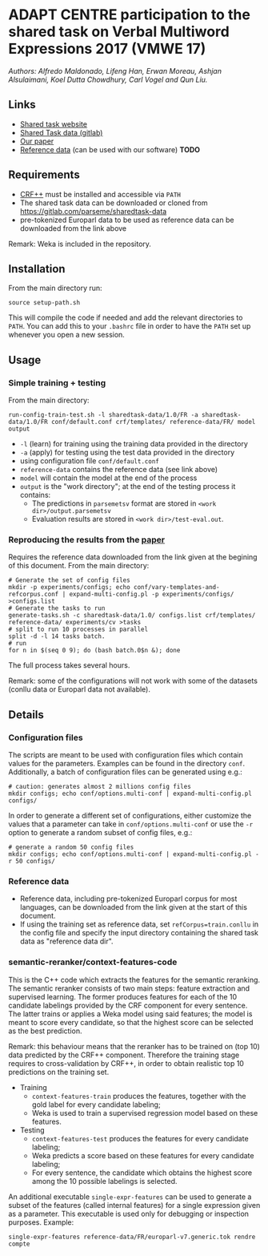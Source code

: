 # ADAPT CENTRE participation to the shared task on Verbal Multiword Expressions 2017 (VMWE 17)

*Authors:  Alfredo Maldonado, Lifeng Han, Erwan Moreau, Ashjan Alsulaimani, Koel Dutta Chowdhury, Carl Vogel and Qun Liu.*

## Links

* [Shared task website](http://multiword.sourceforge.net/PHITE.php?sitesig=CONF&page=CONF_05_MWE_2017___lb__EACL__rb__)
* [Shared Task data (gitlab)](https://gitlab.com/parseme/sharedtask-data)
* [Our paper](https://aclanthology.coli.uni-saarland.de/papers/W17-1715/w17-1715)
* [Reference data](todo) (can be used with our software) **TODO**

## Requirements

* [CRF++](https://taku910.github.io/crfpp/) must be installed and accessible via `PATH`
* The shared task data can be downloaded or cloned from https://gitlab.com/parseme/sharedtask-data
* pre-tokenized Europarl data to be used as reference data can be downloaded from the link above

Remark: Weka is included in the repository.

## Installation

From the main directory run:

```
source setup-path.sh
```

This will compile the code if needed and add the relevant directories to `PATH`. You can add this to your `.bashrc` file in order to have the `PATH` set up whenever you open a new session.

## Usage


### Simple training + testing

From the main directory:

```
run-config-train-test.sh -l sharedtask-data/1.0/FR -a sharedtask-data/1.0/FR conf/default.conf crf/templates/ reference-data/FR/ model output
```

* `-l` (learn) for training using the training data provided in the directory
* `-a` (apply) for testing using the test data provided in the directory
* using configuration file `conf/default.conf`
* `reference-data` contains the reference data (see link above)
* `model` will contain the model at the end of the process
* `output` is the "work directory"; at the end of the testing process it contains:
  * The predictions in `parsemetsv` format are stored in `<work dir>/output.parsemetsv`
  * Evaluation results are stored in `<work dir>/test-eval.out`.


### Reproducing the results from the [paper](https://aclanthology.coli.uni-saarland.de/papers/W17-1715/w17-1715)

Requires the reference data downloaded from the link given at the begining of this document.
From the main directory:

```
# Generate the set of config files
mkdir -p experiments/configs; echo conf/vary-templates-and-refcorpus.conf | expand-multi-config.pl -p experiments/configs/ >configs.list
# Generate the tasks to run
generate-tasks.sh -c sharedtask-data/1.0/ configs.list crf/templates/ reference-data/ experiments/cv >tasks
# split to run 10 processes in parallel
split -d -l 14 tasks batch.
# run 
for n in $(seq 0 9); do (bash batch.0$n &); done
```
The full process takes several hours.

Remark: some of the configurations will not work with some of the datasets (conllu data or Europarl data not available).

## Details

### Configuration files

The scripts are meant to be used with configuration files which contain values for the parameters. Examples can be found in the directory `conf`. Additionally, a batch of configuration files can be generated using e.g.:

```
# caution: generates almost 2 millions config files
mkdir configs; echo conf/options.multi-conf | expand-multi-config.pl configs/ 
```

In order to generate a different set of configurations, either customize the values that a parameter can take in `conf/options.multi-conf` or use the `-r` option to generate a random subset of config files, e.g.:

```
# generate a random 50 config files
mkdir configs; echo conf/options.multi-conf | expand-multi-config.pl -r 50 configs/ 
```



### Reference data

* Reference data, including pre-tokenized Europarl corpus for most languages, can be downloaded from the link given at the start of this document.
* If using the training set as reference data, set `refCorpus=train.conllu` in the config file and specify the input directory containing the shared task data as "reference data dir".



### semantic-reranker/context-features-code

This is the C++ code which extracts the features for the semantic reranking. The semantic reranker consists of two main steps: feature extraction and supervised learning. The former produces features for each of the 10 candidate labelings provided by the CRF component for every sentence. The latter trains or applies a Weka model using said features; the model is meant to score every candidate, so that the highest score can be selected as the best prediction.

Remark: this behaviour means that the reranker has to be trained on (top 10) data predicted by the CRF++ component. Therefore the training stage requires to cross-validation by CRF++, in order to obtain realistic top 10 predictions on the training set.

* Training
  * `context-features-train` produces the features, together with the gold label for every candidate labeling;
  * Weka is used to train a supervised regression model based on these features.
* Testing
  * `context-features-test` produces the features for every candidate labeling;
  * Weka predicts a score based on these features for every candidate labeling;
  * For every sentence, the candidate which obtains the highest score among the 10 possible labelings is selected.

An additional executable `single-expr-features` can be used to generate a subset of the features (called internal features) for a single expression given as a parameter. This executable is used only for debugging or inspection purposes. Example:

```
single-expr-features reference-data/FR/europarl-v7.generic.tok rendre compte
```
